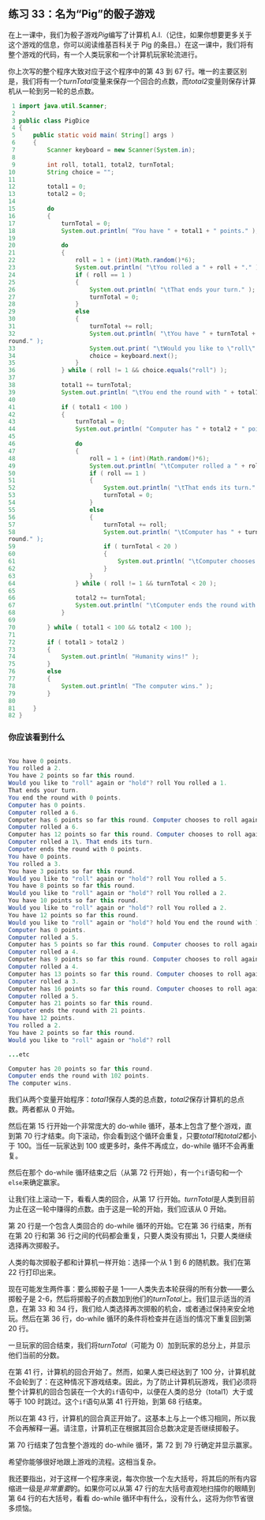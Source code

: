 ## 练习 33：名为“Pig”的骰子游戏

在上一课中，我们为骰子游戏*Pig*编写了计算机 A.I.（记住，如果你想要更多关于这个游戏的信息，你可以阅读维基百科关于 Pig 的条目。）在这一课中，我们将有整个游戏的代码，有一个人类玩家和一个计算机玩家轮流进行。

你上次写的整个程序大致对应于这个程序中的第 43 到 67 行。唯一的主要区别是，我们将有一个*turnTotal*变量来保存一个回合的点数，而*total2*变量则保存计算机从一轮到另一轮的总点数。


```java
 1 import java.util.Scanner;
 2 
 3 public class PigDice
 4 {
 5     public static void main( String[] args )
 6     {
 7         Scanner keyboard = new Scanner(System.in);
 8 
 9         int roll, total1, total2, turnTotal;
10         String choice = "";
11 
12         total1 = 0;
13         total2 = 0;
14 
15         do
16         {
17             turnTotal = 0;
18             System.out.println( "You have " + total1 + " points." );
19 
20             do
21             {
22                 roll = 1 + (int)(Math.random()*6);
23                 System.out.println( "\tYou rolled a " + roll + "." );
24                 if ( roll == 1 )
25                 {
26                     System.out.println( "\tThat ends your turn." );
27                     turnTotal = 0;
28                 }
29                 else
30                 {
31                     turnTotal += roll;
32                     System.out.println( "\tYou have " + turnTotal + " points so far this 
round." );
33                     System.out.print( "\tWould you like to \"roll\" again or \"hold\"? " );
34                     choice = keyboard.next();
35                 }
36             } while ( roll != 1 && choice.equals("roll") );
37 
38             total1 += turnTotal;
39             System.out.println( "\tYou end the round with " + total1 + " points." );
40 
41             if ( total1 < 100 )
42             {
43                 turnTotal = 0;
44                 System.out.println( "Computer has " + total2 + " points." );
45 
46                 do
47                 {
48                     roll = 1 + (int)(Math.random()*6);
49                     System.out.println( "\tComputer rolled a " + roll + "." );
50                     if ( roll == 1 )
51                     {
52                         System.out.println( "\tThat ends its turn." );
53                         turnTotal = 0;
54                     }
55                     else
56                     {
57                         turnTotal += roll;
58                         System.out.println( "\tComputer has " + turnTotal + " points so far this 
round." );
59                         if ( turnTotal < 20 )
60                         {
61                             System.out.println( "\tComputer chooses to roll again." );
62                         }
63                     }
64                 } while ( roll != 1 && turnTotal < 20 );
65 
66                 total2 += turnTotal;
67                 System.out.println( "\tComputer ends the round with " + total2 + " points." );
68             }
69 
70         } while ( total1 < 100 && total2 < 100 );
71 
72         if ( total1 > total2 )
73         {
74             System.out.println( "Humanity wins!" );
75         }
76         else
77         {
78             System.out.println( "The computer wins." );
79         }
80 
81     }
82 }
```

### 你应该看到什么

```java

You have 0 points.
You rolled a 2.
You have 2 points so far this round.
Would you like to "roll" again or "hold"? roll You rolled a 1.
That ends your turn.
You end the round with 0 points.
Computer has 0 points.
Computer rolled a 6.
Computer has 6 points so far this round. Computer chooses to roll again.
Computer rolled a 6.
Computer has 12 points so far this round. Computer chooses to roll again.
Computer rolled a 1\. That ends its turn.
Computer ends the round with 0 points.
You have 0 points.
You rolled a 3.
You have 3 points so far this round.
Would you like to "roll" again or "hold"? roll You rolled a 5.
You have 8 points so far this round.
Would you like to "roll" again or "hold"? roll You rolled a 2.
You have 10 points so far this round.
Would you like to "roll" again or "hold"? roll You rolled a 2.
You have 12 points so far this round.
Would you like to "roll" again or "hold"? hold You end the round with 12 points.
Computer has 0 points.
Computer rolled a 5.
Computer has 5 points so far this round. Computer chooses to roll again.
Computer rolled a 4.
Computer has 9 points so far this round. Computer chooses to roll again.
Computer rolled a 4.
Computer has 13 points so far this round. Computer chooses to roll again.
Computer rolled a 3.
Computer has 16 points so far this round. Computer chooses to roll again.
Computer rolled a 5.
Computer has 21 points so far this round.
Computer ends the round with 21 points.
You have 12 points.
You rolled a 2.
You have 2 points so far this round.
Would you like to "roll" again or "hold"? roll

...etc

Computer has 20 points so far this round. 
Computer ends the round with 102 points.
The computer wins.
```

我们从两个变量开始程序：*total1*保存人类的总点数，*total2*保存计算机的总点数。两者都从 0 开始。

然后在第 15 行开始一个非常庞大的 do-while 循环，基本上包含了整个游戏，直到第 70 行才结束。向下滚动，你会看到这个循环会重复，只要*total1*和*total2*都小于 100。当任一玩家达到 100 或更多时，条件不再成立，do-while 循环不会再重复。

然后在那个 do-while 循环结束之后（从第 72 行开始），有一个`if`语句和一个`else`来确定赢家。

让我们往上滚动一下，看看人类的回合，从第 17 行开始。*turnTotal*是人类到目前为止在这一轮中赚得的点数。由于这是一轮的开始，我们应该从 0 开始。

第 20 行是一个包含人类回合的 do-while 循环的开始。它在第 36 行结束，所有在第 20 行和第 36 行之间的代码都会重复，只要人类没有掷出 1，只要人类继续选择再次掷骰子。

人类的每次掷骰子都和计算机一样开始：选择一个从 1 到 6 的随机数。我们在第 22 行打印出来。

现在可能发生两件事：要么掷骰子是 1——人类失去本轮获得的所有分数——要么掷骰子是 2-6，然后将掷骰子的点数加到他们的*turnTotal*上。我们显示适当的消息，在第 33 和 34 行，我们给人类选择再次掷骰的机会，或者通过保持来安全地玩。然后在第 36 行，do-while 循环的条件将检查并在适当的情况下重复回到第 20 行。

一旦玩家的回合结束，我们将*turnTotal*（可能为 0）加到玩家的总分上，并显示他们当前的分数。

在第 41 行，计算机的回合开始了。然而，如果人类已经达到了 100 分，计算机就不会轮到了：在这种情况下游戏结束。因此，为了防止计算机玩游戏，我们必须将整个计算机的回合包装在一个大的`if`语句中，以便在人类的总分（total1）大于或等于 100 时跳过。这个`if`语句从第 41 行开始，到第 68 行结束。

所以在第 43 行，计算机的回合真正开始了。这基本上与上一个练习相同，所以我不会再解释一遍。请注意，计算机正在根据其回合总数决定是否继续掷骰子。

第 70 行结束了包含整个游戏的 do-while 循环，第 72 到 79 行确定并显示赢家。

希望你能够很好地跟上游戏的流程。这相当复杂。

我还要指出，对于这样一个程序来说，每次你放一个左大括号，将其后的所有内容缩进一级是*非常重要*的。如果你可以从第 47 行的左大括号直观地扫描你的眼睛到第 64 行的右大括号，看看 do-while 循环中有什么，没有什么，这将为你节省很多烦恼。

